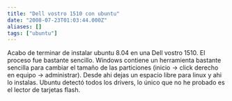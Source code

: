 ```yaml
---
title: "Dell vostro 1510 con ubuntu"
date: "2008-07-23T01:03:44.000Z"
aliases: []
tags: ["ubuntu"]
---
```


Acabo de terminar de instalar ubuntu 8.04 en una Dell vostro 1510. El proceso fue bastante sencillo. Windows contiene un herramienta bastante sencilla para cambiar el tamaño de las particiones (inicio -> click derecho en equipo -> administrar). Desde ahi dejas un espacio libre para linux y ahi lo instalas. Ubuntu detectó todos los drivers, lo único que no he probado es el lector de tarjetas flash.